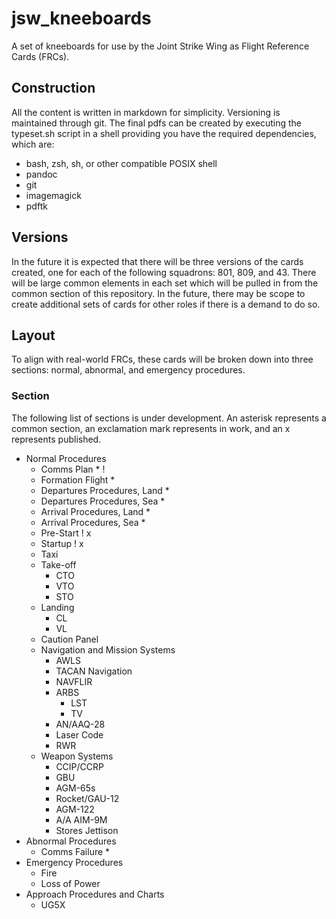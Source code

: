 # jsw_kneeboards

A set of kneeboards for use by the Joint Strike Wing as Flight Reference Cards (FRCs).

## Construction

All the content is written in markdown for simplicity.  Versioning is maintained through git.  The final pdfs can be created by executing the typeset.sh script in a shell providing you have the required dependencies, which are:

- bash, zsh, sh, or other compatible POSIX shell
- pandoc
- git
- imagemagick
- pdftk

## Versions

In the future it is expected that there will be three versions of the cards created, one for each of the following squadrons: 801, 809, and 43.  There will be large common elements in each set which will be pulled in from the common section of this repository.  In the future, there may be scope to create additional sets of cards for other roles if there is a demand to do so.

## Layout

To align with real-world FRCs, these cards will be broken down into three sections: normal, abnormal, and emergency procedures.

### Section

The following list of sections is under development.  An asterisk represents a common section, an exclamation mark represents in work, and an x represents published.

- Normal Procedures
  - Comms Plan * !
  - Formation Flight *
  - Departures Procedures, Land * 
  - Departures Procedures, Sea *
  - Arrival Procedures, Land *
  - Arrival Procedures, Sea *
  - Pre-Start ! x
  - Startup ! x
  - Taxi
  - Take-off
    - CTO
    - VTO
    - STO
  - Landing
    - CL
    - VL
  - Caution Panel
  - Navigation and Mission Systems
    - AWLS
    - TACAN Navigation
    - NAVFLIR
    - ARBS
      - LST
      - TV
    - AN/AAQ-28
    - Laser Code
    - RWR
  - Weapon Systems
    - CCIP/CCRP
    - GBU
    - AGM-65s
    - Rocket/GAU-12
    - AGM-122
    - A/A AIM-9M
    - Stores Jettison
- Abnormal Procedures
  - Comms Failure *
- Emergency Procedures
  - Fire
  - Loss of Power
- Approach Procedures and Charts
  - UG5X
